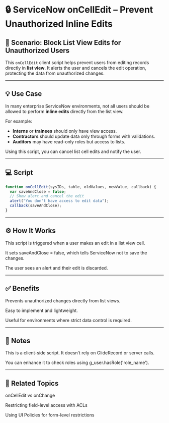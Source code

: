 # 🔒 ServiceNow onCellEdit – Prevent Unauthorized Inline Edits

## 📘 Scenario: Block List View Edits for Unauthorized Users

This `onCellEdit` client script helps prevent users from editing records directly in **list view**. It alerts the user and cancels the edit operation, protecting the data from unauthorized changes.

---

## 💡 Use Case

In many enterprise ServiceNow environments, not all users should be allowed to perform **inline edits** directly from the list view.

For example:
- **Interns** or **trainees** should only have view access.
- **Contractors** should update data only through forms with validations.
- **Auditors** may have read-only roles but access to lists.

Using this script, you can cancel list cell edits and notify the user.

---

## 💻 Script

```javascript
function onCellEdit(sysIDs, table, oldValues, newValue, callback) {
  var saveAndClose = false;
  // Show alert and cancel the edit
  alert("You don't have access to edit data");
  callback(saveAndClose);
}
```

---

## ⚙️ How It Works

This script is triggered when a user makes an edit in a list view cell.

It sets saveAndClose = false, which tells ServiceNow not to save the changes.

The user sees an alert and their edit is discarded.

---

## ✅ Benefits

Prevents unauthorized changes directly from list views.

Easy to implement and lightweight.

Useful for environments where strict data control is required.

---

## 📌 Notes

This is a client-side script. It doesn’t rely on GlideRecord or server calls.

You can enhance it to check roles using g_user.hasRole('role_name').

---

## 🔗 Related Topics

onCellEdit vs onChange

Restricting field-level access with ACLs

Using UI Policies for form-level restrictions
